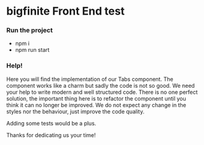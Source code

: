 # bigfinite Front End test

### Run the project
- npm i
- npm run start


### Help!

Here you will find the implementation of our Tabs component. The component works like a charm but sadly the code is not so good. We need your help to write modern and well structured code. There is no one perfect solution, the important thing here is to refactor the component until you think it can no longer be improved. We do not expect any change in the styles nor the behaviour, just improve the code quality.

Adding some tests would be a plus.

Thanks for dedicating us your time!
